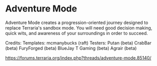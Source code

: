 # Adventure Mode

Adventure Mode creates a progression-oriented journey designed to replace Terraria's sandbox mode. You will need good decision making, quick wits, and awareness of your surroundings in order to succeed.

Credits:
  Templates:
    mcmanybucks (raft)
  Testers:
    Putan (beta)
    CrabBar (beta)
    FuryForged (beta)
    BlueJay T Gaming (beta)
    Agrair (beta)

https://forums.terraria.org/index.php?threads/adventure-mode.85140/
